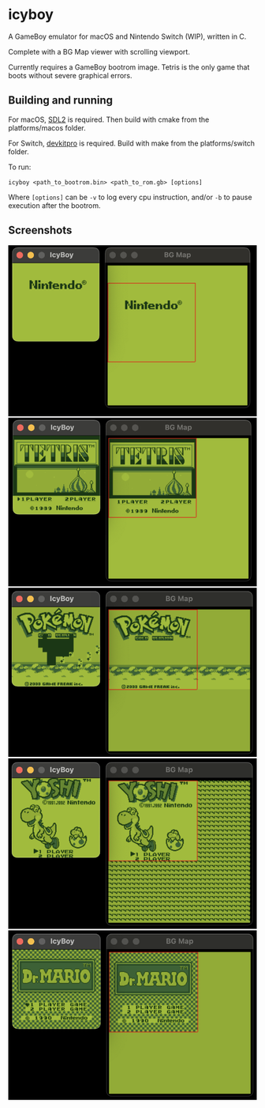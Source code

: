 # icyboy
A GameBoy emulator for macOS and Nintendo Switch (WIP), written in C.

Complete with a BG Map viewer with scrolling viewport.

Currently requires a GameBoy bootrom image. Tetris is the only game that boots without severe graphical errors.

## Building and running

For macOS, [SDL2](https://www.libsdl.org/) is required. Then build with cmake from the platforms/macos folder.

For Switch, [devkitpro](https://devkitpro.org/) is required. Build with make from the platforms/switch folder.

To run:
```
icyboy <path_to_bootrom.bin> <path_to_rom.gb> [options]
```

Where `[options]` can be `-v` to log every cpu instruction, and/or `-b` to pause execution after the bootrom.

## Screenshots

![bootrom](screenshots/bootrom.png)
![tetris](screenshots/tetris.png)
![pokegold](screenshots/pokegold.png)
![yoshi](screenshots/yoshi.png)
![drmario](screenshots/drmario.png)
